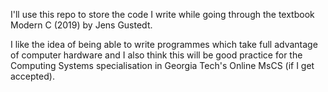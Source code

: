 I'll use this repo to store the code I write while going through the textbook Modern C (2019) by Jens Gustedt.

I like the idea of being able to write programmes which take full advantage of computer hardware and I also
think this will be good practice for the Computing Systems specialisation in Georgia Tech's Online MsCS (if
I get accepted).
